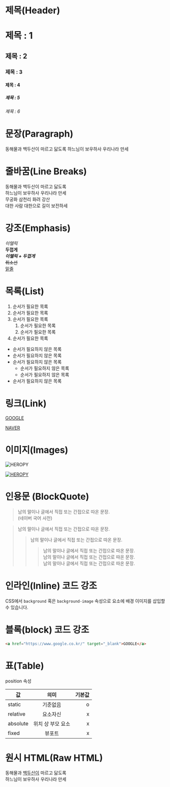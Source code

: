# 제목(Header)

# 제목 : 1
## 제목 : 2
### 제목 : 3
#### 제목 : 4
##### 제목 : 5
###### 제목 : 6



# 문장(Paragraph)

동해물과 백두산이 마르고 닳도록
하느님이 보우하사 우리나라 만세

# 줄바꿈(Line Breaks)

동해물과 백두산이 마르고 닳도록  
하느님이 보우하사 우리나라 만세  
무궁화 삼천리 화려 강산<br/> 
대한 사람 대한으로 길이 보전하세  

# 강조(Emphasis)

_이텔릭_  
**두껍게**  
**_이텔릭 + 두껍게_**  
~~취소선~~  
<u>밑줄</u>  

# 목록(List)

1. 순서가 필요한 목록
1. 순서가 필요한 목록
1. 순서가 필요한 목록
    1. 순서가 필요한 목록
    1. 순서가 필요한 목록
1. 순서가 필요한 목록


- 순서가 필요하지 않은 목록
- 순서가 필요하지 않은 목록
- 순서가 필요하지 않은 목록
    - 순서가 필요하지 않은 목록
    - 순서가 필요하지 않은 목록
- 순서가 필요하지 않은 목록


# 링크(Link)

[GOOGLE](https://google.com)

[NAVER](https://naver.com "Naver로 이동")

# 이미지(Images)

![HEROPY](https://heropy.blog/css/images/logo.png)

[![HEROPY](https://heropy.blog/css/images/logo.png)](https://heropy,blog/)


# 인용문 (BlockQuote)

> 남의 말이나 글에서 직접 또는 간접으로 따온 문장.  
> (네이버 국어 사전)  


> 남의 말이나 글에서 직접 또는 간접으로 따온 문장.  
>> 남의 말이나 글에서 직접 또는 간접으로 따온 문장.  
>>> 남의 말이나 글에서 직접 또는 간접으로 따온 문장.  
>>> 남의 말이나 글에서 직접 또는 간접으로 따온 문장.  
>>> 남의 말이나 글에서 직접 또는 간접으로 따온 문장.  



# 인라인(lnline) 코드 강조

CSS에서 `background` 혹은
`background-image` 속성으로 요소에 배경 이미지를 삽입할 수 있습니다.


# 블록(block) 코드 강조


```html
<a href="https://www.google.co.kr/" target="_blank">GOOGLE</a>
```




# 표(Table)

position 속성

값 | 의미 | 기본값
--|:--:|--:
static | 기준없음 | o
relative | 요소자신 | x
absolute | 위치 상 부모 요소 | x
fixed | 뷰포트 | x

# 원시 HTML(Raw HTML)

동해물과 <span style="text-decoration:underline;">백두산이</span> 마르고 닳도록  
하느님이 보우하사 우리나라 만세  